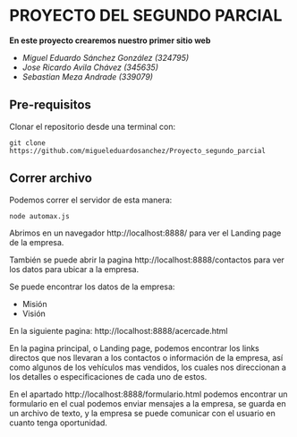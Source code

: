 # PROYECTO DEL SEGUNDO PARCIAL

**En este proyecto crearemos nuestro primer sitio web**

- *Miguel Eduardo Sánchez González (324795)*
- *Jose Ricardo Avila Chávez (345635)*
- *Sebastian Meza Andrade (339079)*

## Pre-requisitos

Clonar el repositorio desde una terminal con:
```
git clone https://github.com/migueleduardosanchez/Proyecto_segundo_parcial
```

## Correr archivo

Podemos correr el servidor de esta manera:
```
node automax.js
```
Abrimos en un navegador http://localhost:8888/ para ver el Landing page de la empresa.

También se puede abrir la pagina http://localhost:8888/contactos para ver los datos para ubicar a la empresa.

Se puede encontrar los datos de la empresa:

+ Misión
+ Visión

En la siguiente pagina: http://localhost:8888/acercade.html

En la pagina principal, o Landing page, podemos encontrar los links directos que nos llevaran a los contactos o información de la empresa, así como algunos de los vehículos mas vendidos, los cuales nos direccionan a los detalles o especificaciones de cada uno de estos.

En el apartado http://localhost:8888/formulario.html podemos encontrar un formulario en el cual podemos enviar mensajes a la empresa, se guarda en un archivo de texto, y la empresa se puede comunicar con el usuario en cuanto tenga oportunidad.
